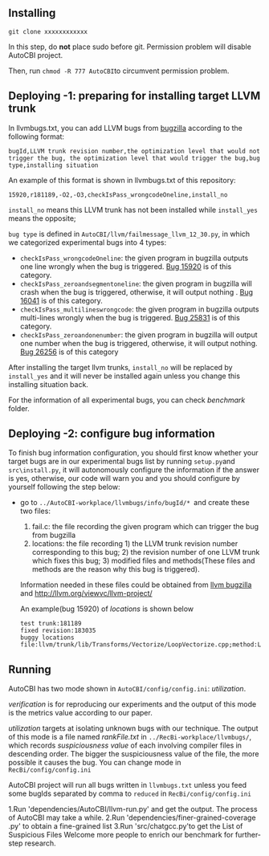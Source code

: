 
## Installing

`git clone xxxxxxxxxxxx`

In this step, do **not** place sudo before git. Permission problem will disable AutoCBI project.

Then,  run `chmod -R 777 AutoCBI`to circumvent permission problem.

## Deploying -1:  preparing for installing target LLVM trunk

 In llvmbugs.txt, you can add LLVM bugs from [bugzilla](https://bugs.llvm.org/) according to the following format:

```
bugId,LLVM trunk revision number,the optimization level that would not trigger the bug, the optimization level that would trigger the bug,bug type,installing situation
```

An example of this format is shown in llvmbugs.txt of this repository:

`15920,r181189,-O2,-O3,checkIsPass_wrongcodeOneline,install_no`

`install_no` means this LLVM trunk has not been installed while `install_yes` means the opposite; 

`bug type` is defined in `AutoCBI/llvm/failmessage_llvm_12_30.py`, in which we categorized experimental bugs into 4 types:

+ `checkIsPass_wrongcodeOneline`: the given program in bugzilla outputs one line wrongly when the bug is triggered. [Bug 15920](https://bugs.llvm.org/show_bug.cgi?id=15920) is of this category.
+ `checkIsPass_zeroandsegmentoneline`: the given program in bugzilla will crash when the bug is triggered, otherwise, it will output nothing . [Bug 16041](https://bugs.llvm.org/show_bug.cgi?id=16041) is of this category.
+ `checkIsPass_multilineswrongcode`: the given program in bugzilla outputs multi-lines wrongly when the bug is triggered. [Bug 25831](https://bugs.llvm.org/show_bug.cgi?id=25831) is of this category.
+ `checkIsPass_zeroandonenumber`:  the given program in bugzilla will output one number when the bug is triggered, otherwise, it will output nothing. [Bug 26256](https://bugs.llvm.org/show_bug.cgi?id=26256) is of this category

After installing the target llvm trunks, `install_no` will be replaced by `install_yes` and it will never be installed again unless you change this installing situation back.

For the information of all experimental bugs, you can check *benchmark* folder.

## Deploying -2:  configure bug information 

To finish bug information configuration, you should first know whether your target bugs are in our experimental bugs list by running `setup.py`and `src\install.py`, it will autonomously configure the information if the answer is yes, otherwise, our code will warn you and you should configure by yourself following the step below:

+ go to `../AutoCBI-workplace/llvmbugs/info/bugId/* `and create these two files:

  1. fail.c: the file recording the given program which can trigger the bug from bugzilla 
  2. locations: the file recording 1) the LLVM trunk revision number corresponding to this bug; 2) the revision number of one LLVM trunk which fixes this bug; 3) modified files and methods(These files and methods are the reason why this bug is triggered).

  Information needed in these files could be obtained from [llvm bugzilla](https://bugs.llvm.org/) and http://llvm.org/viewvc/llvm-project/

  An example(bug 15920) of *locations* is shown below

  ```
  test trunk:181189
  fixed revision:183035
  buggy locations
  file:llvm/trunk/lib/Transforms/Vectorize/LoopVectorize.cpp;method:LoopVectorizationLegality::canVectorizeInstrs()
  ```

## Running

AutoCBI has two mode shown in `AutoCBI/config/config.ini`: *utilization*.

*verification* is for reproducing our experiments and the output of this mode is the metrics value according to our paper.

*utilization* targets at isolating unknown bugs with our technique. The output of this mode is a file named *rankFile.txt* in `../RecBi-workplace/llvmbugs/`, which records *suspiciousness value* of each involving compiler files in descending order. The bigger the suspiciousness value of the file, the more possible it causes the bug. You can change mode in `RecBi/config/config.ini`

AutoCBI project will run all bugs written in `llvmbugs.txt` unless you feed some bugIds separated by comma to `reduced` in `RecBi/config/config.ini`

1.Run 'dependencies/AutoCBI/llvm-run.py' and get the output. The process of AutoCBI may take a while.
2.Run 'dependencies/finer-grained-coverage .py' to obtain a fine-grained list
3.Run 'src/chatgcc.py'to get the List of Suspicious Files
Welcome more people to enrich our benchmark for further-step research.



